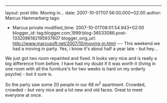 ---
layout: post
title: Moving in...
date: 2007-10-01T07:56:00.000+02:00
author: Marcus Hammarberg
tags:
  - Marcus private
modified_time: 2007-10-01T08:01:54.943+02:00
blogger_id: tag:blogger.com,1999:blog-36533086.post-1332086182195937607
blogger_orig_url: http://www.marcusoft.net/2007/10/moving-in.html ---
This weekend we had a moving in party. Yes, i know it's about half a
year late - but hey...

We just got two room repainted and fixed. It looks very nice and is
really a big difference from before. I have had my doubt if it was worth
it (living in one room with all the furniture's for two weeks is hard on
my orderly psyche) - but it sure is.

So the party saw some 20 people in our 68 m<sup>2</sup> apartment.
Crowded, crowded - but very nice and a lot new and old faces. Great to
meet everyone at once.
